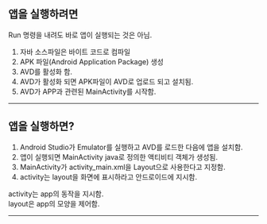 ## 앱을 실행하려면
Run 명령을 내려도 바로 앱이 실행되는 것은 아님.  
  
1. 자바 소스파일은 바이트 코드로 컴파일
2. APK 파일(Android Application Package) 생성
3. AVD를 활성화 함.
4. AVD가 활성화 되면 APK파일이 AVD로 업로드 되고 설치됨.
5. AVD가 APP과 관련된 MainActivity를 시작함.

- - -

## 앱을 실행하면?  
  
1. Android Studio가 Emulator를 실행하고 AVD를 로드한 다음에 앱을 설치함.
2. 앱이 실행되면 MainActivity java로 정의한 액티비티 객체가 생성됨.
3. MainActivity가 activity_main.xml을 Layout으로 사용한다고 지정함.
4. activity는 layout을 화면에 표시하라고 안드로이드에 지시함.  
  
activity는 app의 동작을 지시함.  
layout은 app의 모양을 제어함.

- - -


